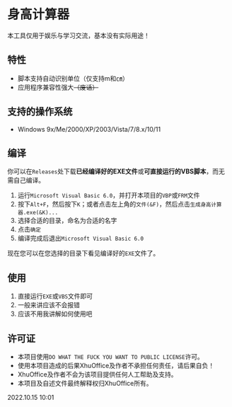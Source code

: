 # 身高计算器
本工具仅用于娱乐与学习交流，基本没有实际用途！


## 特性
- 脚本支持自动识别单位（仅支持m和㎝）
- 应用程序兼容性强大<s>（废话）</s>


## 支持的操作系统
- Windows 9x/Me/2000/XP/2003/Vista/7/8.x/10/11


## 编译
你可以在`Releases`处下载**已经编译好的EXE文件**或**可直接运行的VBS脚本**，而无需自己编译。

1. 运行`Microsoft Visual Basic 6.0`，并打开本项目的`VBP`或`FRM`文件
2. 按下`Alt+F`，然后按下`K`；或者点击左上角的`文件(&F)`，然后点击`生成身高计算器.exe(&K)...` 
3. 选择合适的目录，命名为合适的名字
4. 点击`确定`
5. 编译完成后退出`Microsoft Visual Basic 6.0`

现在您可以在您选择的目录下看见编译好的`EXE`文件了。

## 使用
1. 直接运行`EXE`或`VBS`文件即可
2. 一般来讲应该不会报错
3. 应该不用我讲解如何使用吧

## 许可证
- 本项目使用`DO WHAT THE FUCK YOU WANT TO PUBLIC LICENSE`许可。
- 使用本项目造成的后果XhuOffice及作者不承担任何责任，请后果自负！
- XhuOffice及作者不会为该项目提供任何人工帮助及支持。
- 本项目及自述文件最终解释权归XhuOffice所有。

2022.10.15 10:01
